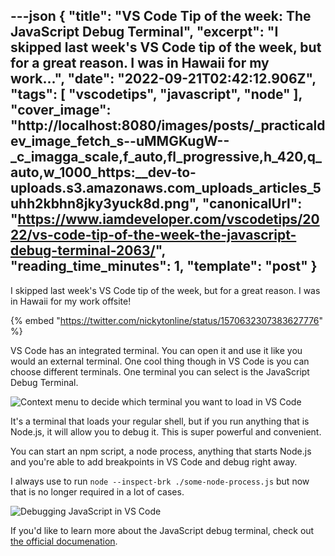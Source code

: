 ---json
{
  "title": "VS Code Tip of the week: The JavaScript Debug Terminal",
  "excerpt": "I skipped last week's VS Code tip of the week, but for a great reason. I was in Hawaii for my work...",
  "date": "2022-09-21T02:42:12.906Z",
  "tags": [
    "vscodetips",
    "javascript",
    "node"
  ],
  "cover_image": "http://localhost:8080/images/posts/_practicaldev_image_fetch_s--uMMGKugW--_c_imagga_scale,f_auto,fl_progressive,h_420,q_auto,w_1000_https:__dev-to-uploads.s3.amazonaws.com_uploads_articles_5uhh2kbhn8jky3yuck8d.png",
  "canonicalUrl": "https://www.iamdeveloper.com/vscodetips/2022/vs-code-tip-of-the-week-the-javascript-debug-terminal-2063/",
  "reading_time_minutes": 1,
  "template": "post"
}
---

I skipped last week's VS Code tip of the week, but for a great reason. I was in Hawaii for my work offsite!

{% embed "https://twitter.com/nickytonline/status/1570632307383627776" %}

VS Code has an integrated terminal. You can open it and use it like you would an external terminal. One cool thing though in VS Code is you can choose different terminals. One terminal you can select is the JavaScript Debug Terminal.


![Context menu to decide which terminal you want to load in VS Code](http://localhost:8080/images/posts/_uploads_articles_xoejxm8bl2ra8trws3ej.png)

It's a terminal that loads your regular shell, but if you run anything that is Node.js, it will allow you to debug it. This is super powerful and convenient.

You can start an npm script, a node process, anything that starts Node.js and you're able to add breakpoints in VS Code and debug right away.

I always use to run `node --inspect-brk ./some-node-process.js` but now that is no longer required in a lot of cases.

![Debugging JavaScript in VS Code](http://localhost:8080/images/posts/_uploads_articles_5ei14x4k40q0xm7aksey.png)

If you'd like to learn more about the JavaScript debug terminal, check out [the official documenation](https://code.visualstudio.com/docs/nodejs/nodejs-debugging#_javascript-debug-terminal).
